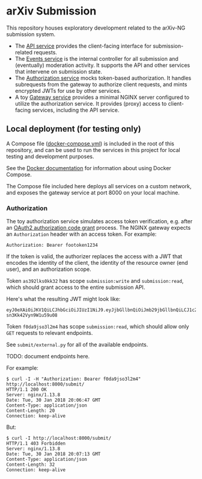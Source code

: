# arXiv Submission

This repository houses exploratory development related to the arXiv-NG
submission system.

- The [API service](api/) provides the client-facing interface for
  submission-related requests.
- The [Events service](events/) is the internal controller for all
  submission and (eventually) moderation activity. It supports the API and
  other services that intervene on submission state.
- The [Authorization service](authorization/) mocks token-based authorization.
  It handles subrequests from the gateway to authorize client requests, and
  mints encrypted JWTs for use by other services.
- A toy [Gateway service](gateway/) provides a minimal NGINX server configured
  to utilize the authorization service. It provides (proxy) access to
  client-facing services, including the API service.

## Local deployment (for testing only)

A Compose file ([docker-compose.yml](docker-compose.yml)) is included in the
root of this repository, and can be used to run the services in this project
for local testing and development purposes.

See the [Docker documentation](https://docs.docker.com/compose/) for
information about using Docker Compose.

The Compose file included here deploys all services on a custom network, and
exposes the gateway service at port 8000 on your local machine.

### Authorization

The toy authorization service simulates access token verification, e.g. after
an [OAuth2 authorization code grant](https://tools.ietf.org/html/rfc6749#section-4.1)
process. The NGINX gateway expects an ``Authorization`` header with an
access token. For example:

``Authorization: Bearer footoken1234``

If the token is valid, the authorizer replaces the access with a JWT that
encodes the identity of the client, the identity of the resource owner (end
user), and an authorization scope.

Token ``as392lks0kk32`` has scope ``submission:write`` and ``submission:read``,
which should grant access to the entire submission API.

Here's what the resulting JWT might look like:

```
eyJ0eXAiOiJKV1QiLCJhbGciOiJIUzI1NiJ9.eyJjbGllbnQiOiJmb29jbGllbnQiLCJ1c2VyIjoiZm9vdXNlciIsInNjb3BlIjpbInN1Ym1pc3Npb246d3JpdGUiLCJzdWJtaXNzaW9uOnJlYWQiXX0.253M954JUBpokfyP1CEHyk1-sn3Kk42Vyn9W1u59u08
```

Token ``f0da9jso3l2m4`` has scope ``submission:read``, which should allow only
``GET`` requests to relevant endpoints.

See ``submit/external.py`` for all of the available endpoints.

TODO: document endpoints here.

For example:

```
$ curl -I -H "Authorization: Bearer f0da9jso3l2m4" http://localhost:8000/submit/
HTTP/1.1 200 OK
Server: nginx/1.13.8
Date: Tue, 30 Jan 2018 20:06:47 GMT
Content-Type: application/json
Content-Length: 20
Connection: keep-alive
```

But:

```
$ curl -I http://localhost:8000/submit/
HTTP/1.1 403 Forbidden
Server: nginx/1.13.8
Date: Tue, 30 Jan 2018 20:07:13 GMT
Content-Type: application/json
Content-Length: 32
Connection: keep-alive
```
